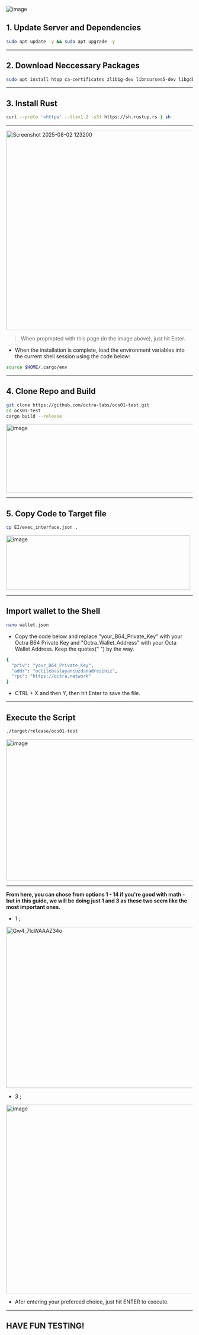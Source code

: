 
![image](https://github.com/user-attachments/assets/0d8ec782-edf6-4ce2-a75b-4ee08589afe7)

## 1. Update Server and Dependencies

```bash
sudo apt update -y && sudo apt upgrade -y
```
---

## 2. Download Neccessary Packages

```bash
sudo apt install htop ca-certificates zlib1g-dev libncurses5-dev libgdbm-dev libnss3-dev tmux iptables curl nvme-cli git wget make jq libleveldb-dev build-essential pkg-config ncdu tar clang bsdmainutils lsb-release libssl-dev libreadline-dev libffi-dev jq gcc screen file nano btop unzip lz4 -y
```
---

## 3. Install Rust

```bash
curl --proto '=https' --tlsv1.2 -sSf https://sh.rustup.rs | sh
```
---

<img width="1098" height="537" alt="Screenshot 2025-08-02 123200" src="https://github.com/user-attachments/assets/3b590eeb-7584-404d-bf05-6379fe6c1dc5" />

> When propmpted with this page (in the image above), just hit Enter.

- When the installation is complete, load the environment variables into the current shell session using the code below: 
```bash
source $HOME/.cargo/env
```
---

## 4. Clone Repo and Build 

```bash
git clone https://github.com/octra-labs/ocs01-test.git
cd ocs01-test
cargo build --release
```
<img width="599" height="184" alt="image" src="https://github.com/user-attachments/assets/1e8cf79a-b9ab-4f5a-a34e-81cf383ef2a6" />

---

## 5. Copy Code to Target file 
```bash
cp EI/exec_interface.json .
```

<img width="497" height="147" alt="image" src="https://github.com/user-attachments/assets/1dc46574-f2f7-4c2e-af99-aa5512ff42cc" />

---

## Import wallet to the Shell 

```bash
nano wallet.json
```

- Copy the code below and replace "your_B64_Private_Key" with your Octra B64 Private Key and "Octra_Wallet_Address" with your Octa Wallet Address. Keep the quotes(" ") by the way. 

```bash
{
  "priv": "your_B64_Private_Key",
  "addr": "octilebaslayancuzdanadresiniz",
  "rpc": "https://octra.network"
}
```

- CTRL + X and then Y, then hit Enter to save the file.
---

## Execute the Script

```bash
./target/release/ocs01-test
```

<img width="538" height="380" alt="image" src="https://github.com/user-attachments/assets/aa2bb395-6240-4e18-8a92-5191474fffce" />

---

**From here, you can chose from options 1 - 14 if you're good with math - but in this guide, we will be doing just 1 and 3 as these two seem like the most important ones.**

- 1 ; 

<img width="626" height="434" alt="Gw4_7lcWAAAZ34o" src="https://github.com/user-attachments/assets/b0710c41-7c92-4142-ac6e-721b0e4a45bb" />

- 3 ; 

<img width="551" height="508" alt="image" src="https://github.com/user-attachments/assets/2ebfbf1f-d364-4b86-b93d-74ada0a06f87" />


- Afer entering your prefereed choice, just hit ENTER to execute.
---

## HAVE FUN TESTING!
